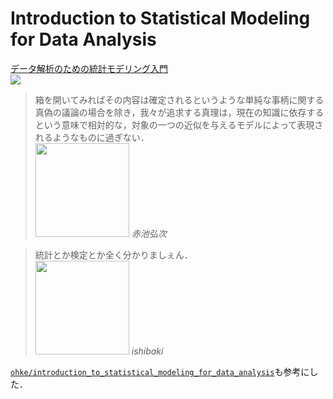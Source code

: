 # Introduction to Statistical Modeling for Data Analysis

[データ解析のための統計モデリング入門](https://kuboweb.github.io/-kubo/ce/IwanamiBook.html)  
![](https://kuboweb.github.io/-kubo/log/2012/img05/iwanami19.jpg)


> 箱を開いてみればその内容は確定されるというような単純な事柄に関する真偽の議論の場合を除き，我々が追求する真理は，現在の知識に依存するという意味で相対的な，対象の一つの近似を与えるモデルによって表現されるようなものに過ぎない．  
> <img src="https://www.ism.ac.jp/news/2009/announce/akaike.jpg" width=150> *赤池弘次*

> 統計とか検定とか全く分かりましぇん．  
> <img src="https://i.gyazo.com/1ae1183f1eaff3cff9c219cace9db217.jpg" width=150> *ishibaki*

[`ohke/introduction_to_statistical_modeling_for_data_analysis`](https://github.com/ohke/introduction_to_statistical_modeling_for_data_analysis)も参考にした．
